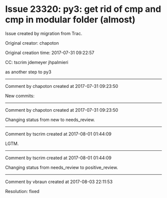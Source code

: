 # Issue 23320: py3: get rid of __cmp__ and cmp in modular folder (almost)

Issue created by migration from Trac.

Original creator: chapoton

Original creation time: 2017-07-31 09:22:57

CC:  tscrim jdemeyer jhpalmieri

as another step to py3


---

Comment by chapoton created at 2017-07-31 09:23:50

New commits:


---

Comment by chapoton created at 2017-07-31 09:23:50

Changing status from new to needs_review.


---

Comment by tscrim created at 2017-08-01 01:44:09

LGTM.


---

Comment by tscrim created at 2017-08-01 01:44:09

Changing status from needs_review to positive_review.


---

Comment by vbraun created at 2017-08-03 22:11:53

Resolution: fixed
